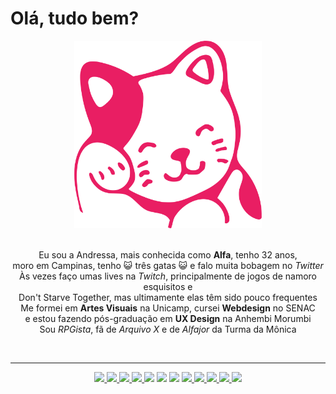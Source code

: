 # Olá, tudo bem?

<div align="center">
  <img src="kitty.svg" alt="gatinho rosa" width="300px" height="300px">
</div>

<br />

<p align="center"> 
  Eu sou a Andressa, mais conhecida como <b>Alfa</b>, tenho 32 anos, 
<br /> 
  moro em Campinas, tenho 😺 três gatas 😺 e falo muita bobagem no <i>Twitter</i>
<br /> 
  Às vezes faço umas lives na <i>Twitch</i>, principalmente de jogos de namoro esquisitos e 
<br />
  Don't Starve Together, mas ultimamente elas têm sido pouco frequentes
<br /> 
  Me formei em <b>Artes Visuais</b> na Unicamp, cursei <b>Webdesign</b> no SENAC 
<br />
  e estou fazendo pós-graduação em <b>UX Design</b> na Anhembi Morumbi
<br /> 
  Sou <i>RPGista</i>, fã de <i>Arquivo X</i> e de <i>Alfajor</i> da Turma da Mônica
</p>

<br />
<hr />

<div align="center">
  <a href="https://alfasou.github.io" target="_blank">
    <img src="https://img.shields.io/static/v1?label=&message=alfasou&color=F02E65&url=https://alfasou.github.io&logo=adafruit">
  </a> 
  <a href="https://www.linkedin.com/in/alfas" target="_blank">
    <img src="https://img.shields.io/static/v1?label=&message=linkedin&color=blue&url=https://www.linkedin.com/in/alfas&logo=linkedin">
  </a> 
  <a href="https://www.behance.net/alfasou" target="blank">
    <img src="https://img.shields.io/static/v1?label=&message=behance&color=grey&url=https://www.behance.net/alfasou&logo=behance">
  </a> 
  <a href="https://www.vegan.org" target="_blank">
    <img src="https://img.shields.io/static/v1?label=&message=vegan&color=green&logo=leaflet">
  </a> 
  <img src="https://img.shields.io/static/v1?label=&message=weirdo&color=eee&logo=Hoppscotch"> 
  <img src="https://img.shields.io/static/v1?label=&message=nerd&color=f01a30&logo=DungeonsandDragons"> 
  <img src="https://img.shields.io/static/v1?label=&message=front-end&color=pink&logo=sass"> 
  <a href="https://www.codecademy.com" target="blank">
    <img src="https://img.shields.io/static/v1?label=&message=learning&color=yellow&logo=codecademy">
  </a>
  <a href="https://steamcommunity.com/id/alfasou" target="_blank">
    <img src="https://img.shields.io/static/v1?label=&message=steam&color=orange&url=https://steamcommunity.com/id/alfasou/u&logo=steam">
  </a> 
  <a href="https://www.twitter.com/alfa_sou" target="_blank">
    <img src="https://img.shields.io/twitter/follow/alfa_sou?style=social">
  </a>
  <a href="https://instrag.am/alfa.sou" target="_blank">
    <img src="https://img.shields.io/static/v1?label=&message=instagram&color=red&url=https://instrag.am/alfa.sou&logo=instagram">
  </a>
  <a href="https://alfasou.tumblr.com" target="_blank">
    <img src="https://img.shields.io/static/v1?label=&message=tumblr&color=blue&url=https://alfasou.tumblr.com&logo=tumblr">
  </a>
</div>

<br />
